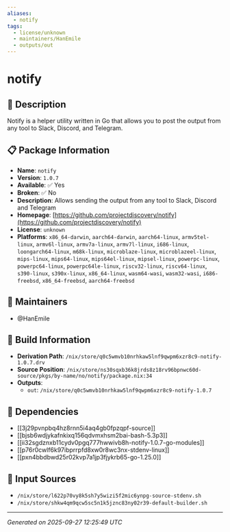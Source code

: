 ```yaml
---
aliases:
  - notify
tags:
  - license/unknown
  - maintainers/HanEmile
  - outputs/out
---
```


# notify

## 📝 Description

Notify is a helper utility written in Go that allows you to post the output from any tool
to Slack, Discord, and Telegram.


## 📋 Package Information

- **Name**: `notify`
- **Version**: `1.0.7`
- **Available**: ✅ Yes
- **Broken**: ✅ No
- **Description**: Allows sending the output from any tool to Slack, Discord and Telegram
- **Homepage**: [https://github.com/projectdiscovery/notify](https://github.com/projectdiscovery/notify)
- **License**: `unknown`
- **Platforms**: `x86_64-darwin`, `aarch64-darwin`, `aarch64-linux`, `armv5tel-linux`, `armv6l-linux`, `armv7a-linux`, `armv7l-linux`, `i686-linux`, `loongarch64-linux`, `m68k-linux`, `microblaze-linux`, `microblazeel-linux`, `mips-linux`, `mips64-linux`, `mips64el-linux`, `mipsel-linux`, `powerpc-linux`, `powerpc64-linux`, `powerpc64le-linux`, `riscv32-linux`, `riscv64-linux`, `s390-linux`, `s390x-linux`, `x86_64-linux`, `wasm64-wasi`, `wasm32-wasi`, `i686-freebsd`, `x86_64-freebsd`, `aarch64-freebsd`
## 👥 Maintainers

- @HanEmile


## 🔧 Build Information

- **Derivation Path**: `/nix/store/q0c5wmvb10nrhkaw5lnf9qwpm6xzr8c9-notify-1.0.7.drv`
- **Source Position**: `/nix/store/ns30sqxb36k8jrds8z18rv96bpnwc60d-source/pkgs/by-name/no/notify/package.nix:34`
- **Outputs**:
  - `out`:  `/nix/store/q0c5wmvb10nrhkaw5lnf9qwpm6xzr8c9-notify-1.0.7`

## 🔗 Dependencies

- [[3j29pvnpbq4hz8rnn5i4aq4gb0fpzqpf-source]]
- [[bjsb6wdjykafnkixq156qdvmxhsm2bai-bash-5.3p3]]
- [[ii32sgdznxb11cydv0pgq777hwwivb8h-notify-1.0.7-go-modules]]
- [[p76r0cwlf6k97ibprrpfd8xw0r8wc3nx-stdenv-linux]]
- [[pxn4bbdbwd25r02kvp7a1jp3fjykrb65-go-1.25.0]]

## 📁 Input Sources

- `/nix/store/l622p70vy8k5sh7y5wizi5f2mic6ynpg-source-stdenv.sh`
- `/nix/store/shkw4qm9qcw5sc5n1k5jznc83ny02r39-default-builder.sh`

---
*Generated on 2025-09-27 12:25:49 UTC*
